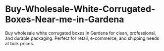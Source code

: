 # Buy-Wholesale-White-Corrugated-Boxes-Near-me-in-Gardena
Buy wholesale white corrugated boxes in Gardena for clean, professional, and durable packaging. Perfect for retail, e-commerce, and shipping needs at bulk prices.

